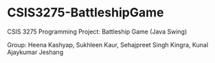 # CSIS3275-BattleshipGame
CSIS 3275 Programming Project: Battleship Game (Java Swing)

Group:
Heena Kashyap, 
Sukhleen Kaur, 
Sehajpreet Singh Kingra, 
Kunal Ajaykumar Jeshang

